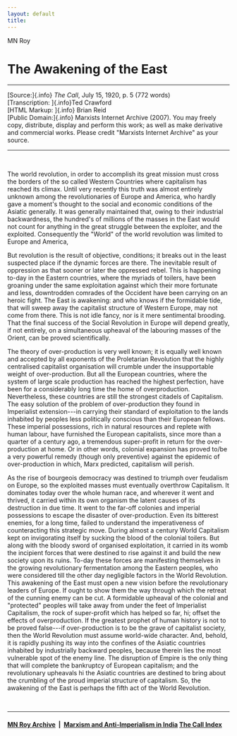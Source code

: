 ```yaml
---
layout: default
title: 
---
```

MN Roy

# The Awakening of the East

------------------------------------------------------------------------

[Source:]{.info} *The Call*, July 15, 1920, p. 5 (772 words)\
[Transcription: ]{.info}Ted Crawford\
[HTML Markup: ]{.info} Brian Reid\
[Public Domain:]{.info} Marxists Internet Archive (2007). You may freely
copy, distribute, display and perform this work; as well as make
derivative and commercial works. Please credit "Marxists Internet
Archive" as your source.

------------------------------------------------------------------------

 

The world revolution, in order to accomplish its great mission must
cross the borders of the so called Western Countries where capitalism
has reached its climax. Until very recently this truth was almost
entirely unknown among the revolutionaries of Europe and America, who
hardly gave a moment's thought to the social and economic conditions of
the Asiatic generally. It was generally maintained that, owing to their
industrial backwardness, the hundred's of millions of the masses in the
East would not count for anything in the great struggle between the
exploiter, and the exploited. Consequently the "World" of the world
revolution was limited to Europe and America,

But revolution is the result of objective, conditions; it breaks out in
the least suspected place if the dynamic forces are there. The
inevitable result of oppression as that sooner or later the oppressed
rebel. This is happening to-day in the Eastern countries, where the
myriads of toilers, have been groaning under the same exploitation
against which their more fortunate and less, downtrodden comrades of the
Occident have been carrying on an heroic fight. The East is awakening:
and who knows if the formidable tide, that will sweep away the
capitalist structure of Western Europe, may not come from there. This is
not idle fancy, nor is it mere sentimental brooding. That the final
success of the Social Revolution in Europe will depend greatly, if not
entirely, on a simultaneous upheaval of the labouring masses of the
Orient, can be proved scientifically.

The theory of over-production is very well known; it is equally well
known and accepted by all exponents of the Proletarian Revolution that
the highly centralised capitalist organisation will crumble under the
insupportable weight of over-production. But all the European countries,
where the system of large scale production has reached the highest
perfection, have been for a considerably long time the home of
overproduction. Nevertheless, these countries are still the strongest
citadels of Capitalism. The easy solution of the problem of
over-production they found in Imperialist extension---in carrying their
standard of exploitation to the lands inhabited by peoples less
politically conscious than their European fellows. These imperial
possessions, rich in natural resources and replete with human labour,
have furnished the European capitalists, since more than a quarter of a
century ago, a tremendous super-profit in return for the over-production
at home. Or in other words, colonial expansion has proved to/be a very
powerful remedy (though only preventive) against the epidemic of
over-production in which, Marx predicted, capitalism will perish.

As the rise of bourgeois democracy was destined to triumph over
feudalism on Europe, so the exploited masses must eventually overthrow
Capitalism. It dominates today over the whole human race, and wherever
it went and thrived, it carried within its own organism the latent
causes of its destruction in due time. It went to the far-off colonies
and imperial possessions to escape the disaster of over-production. Even
its bitterest enemies, for a long time, failed to understand the
imperativeness of counteracting this strategic move. During almost a
century World Capitalism kept on invigorating itself by sucking the
blood of the colonial toilers. But along with the bloody sword of
organised exploitation, it carried in its womb the incipient forces that
were destined to rise against it and build the new society upon its
ruins. To-day these forces are manifesting themselves in the growing
revolutionary fermentation among the Eastern peoples, who were
considered till the other day negligible factors in the World
Revolution. This awakening of the East must open a new vision before the
revolutionary leaders of Europe. If ought to show them the way through
which the retreat of the cunning enemy can be cut. A formidable upheaval
of the colonial and "protected" peoples will take away from under the
feet of Imperialist Capitalism, the rock of super-profit which has
helped so far, hi; offset the effects of overproduction. If the greatest
prophet of human history is not to be proved false---if over-production
is to be the grave of capitalist society, then the World Revolution must
assume world-wide character. And, behold, it is rapidly pushing its way
into the confines of the Asiatic countries inhabited by industrially
backward peoples, because therein lies the most vulnerable spot of the
enemy line. The disruption of Empire is the only thing that will
complete the bankruptcy of European capitalism; and the revolutionary
upheavals hi the Asiatic countries are destined to bring about the
crumbling of the proud imperial structure of capitalism. So, the
awakening of the East is perhaps the fifth act of the World Revolution.

 

------------------------------------------------------------------------

#### [MN Roy Archive](../../index.htm)  \|  [Marxism and Anti-Imperialism in India](../../../../subject/india/index.htm) [The Call Index](../../../../history/international/social-democracy/call/index.htm)

 
